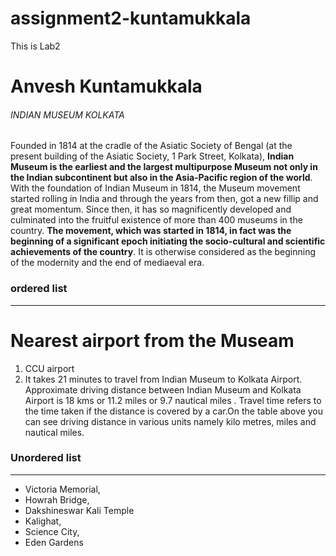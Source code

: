 # assignment2-kuntamukkala
This is Lab2
# Anvesh Kuntamukkala
###### INDIAN MUSEUM KOLKATA 
Founded in 1814 at the cradle of the Asiatic Society of Bengal (at the present building of the Asiatic Society, 1 Park Street, Kolkata), **Indian Museum is the earliest and the largest multipurpose Museum not only in the Indian subcontinent but also in the Asia-Pacific region of the world**. With the foundation of Indian Museum in 1814, the Museum movement started rolling in India and through the years from then, got a new fillip and great momentum. Since then, it has so magnificently developed and culminated into the fruitful existence of more than 400 museums in the country. **The movement, which was started in 1814, in fact was the beginning of a significant epoch initiating the socio-cultural and scientific achievements of the country**. It is otherwise considered as the beginning of the modernity and the end of mediaeval era.


### ordered list
---
# Nearest airport from the Museam
1. CCU airport 
2. It takes 21 minutes to travel from Indian Museum to Kolkata Airport. Approximate driving distance between Indian Museum and Kolkata Airport is 18 kms or 11.2 miles or 9.7 nautical miles . Travel time refers to the time taken if the distance is covered by a car.On the table above you can see driving distance in various units namely kilo metres, miles and nautical miles.

### Unordered list
---
* Victoria Memorial,
* Howrah Bridge,
* Dakshineswar Kali Temple
* Kalighat,
* Science City,
* Eden Gardens